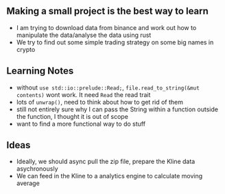 ## Making a small project is the best way to learn
- I am trying to download data from binance and work out how to manipulate the data/analyse the data using rust
- We try to find out some simple trading strategy on some big names in crypto

## Learning Notes
- without `use std::io::prelude::Read;`, `file.read_to_string(&mut contents)` wont work. It need `Read` the read trait
- lots of `unwrap()`, need to think about how to get rid of them
- still not entirely sure why I can pass the String within a function outside the function, I thought it is out of scope
- want to find a more functional way to do stuff

## Ideas
- Ideally, we should async pull the zip file, prepare the Kline data asychronously
- We can feed in the Kline to a analytics engine to calculate moving average